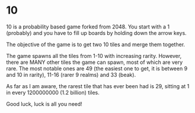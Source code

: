 # 10

10 is a probability based game forked from 2048. You start with a 1 (probably) and you have to fill up boards by holding down the arrow keys.

The objective of the game is to get two 10 tiles and merge them together.

The game spawns all the tiles from 1-10 with increasing rarity. However, there are MANY other tiles the game can spawn, most of which are very rare. The most notable ones are 49 (the easiest one to get, it is between 9 and 10 in rarity), 11-16 (rarer 9 realms) and 33 (beak).

As far as I am aware, the rarest tile that has ever been had is 29, sitting at 1 in every 1200000000 (1.2 billion) tiles.

Good luck, luck is all you need!
